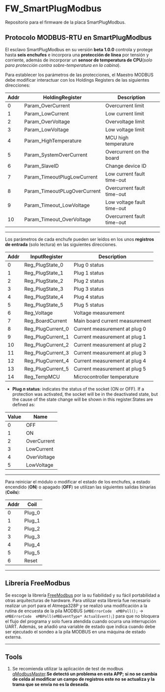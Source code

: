 # FW_SmartPlugModbus

Repositorio para el firmware de la placa SmartPlugModbus.

## Protocolo MODBUS-RTU en SmartPlugModbus

El esclavo SmartPlugModbus en su versión **beta 1.0.0** controla y protege hasta **seis enchufes** e incorpora una **protección de línea** por tensión y corriente, además de incorporar un **sensor de temperatura de CPU**(_solo para protección contra sobre-temperatura en la cabina_).

Para establecer los parámetros de las protecciones, el Maestro MODBUS debe modificar interactuar con los Holdings Registers de las siguientes direcciones:

| Addr | HoldingRegister              | Description                   |
|------|------------------------------|-------------------------------|
| 0    | Param_OverCurrent            | Overcurrent limit             |  
| 1    | Param_LowCurrent             | Low current limit             |
| 2    | Param_OverVoltage            | Overvoltage limit             |
| 3    | Param_LowVoltage             | Low voltage limit             |
| 4    | Param_HighTemperature        | MCU high temperature          |
| 5    | Param_SystemOverCurrent      | Overcurrent on the board      |
| 6    | Param_SlaveID                | Change device ID              |
| 7    | Param_TimeoutPlugLowCurrent  | Low current fault time-out    |
| 8    | Param_TimeoutPLugOverCurrent | Overcurrent fault time-out    |
| 9    | Param_Timeout_LowVoltage     | Low voltage fault time-out    |
| 10   | Param_Timeout_OverVoltage    | Overcurrent fault time-out    |

____

Los parámetros de cada enchufe pueden ser leídos en los unos **registros de entrada** (solo lectura) en las siguientes direcciones.

| Addr | InputRegister      | Description                    |
|------|--------------------|--------------------------------|
| 0    |  Reg_PlugState_0   | Plug 0 status                  |
| 1    |  Reg_PlugState_1   | Plug 1 status                  |
| 2    |  Reg_PlugState_2   | Plug 2 status                  |
| 3    |  Reg_PlugState_3   | Plug 3 status                  |
| 4    |  Reg_PlugState_4   | Plug 4 status                  |
| 5    |  Reg_PlugState_5   | Plug 5 status                  |
| 6    |  Reg_Voltage   | Voltage measurement            |
| 7    |  Reg_BoardCurrent  | Main board current measurement |  
| 8    |  Reg_PlugCurrent_0 | Current measurement at plug 0  |
| 9    |  Reg_PlugCurrent_1 | Current measurement at plug 1  |
| 10   |  Reg_PlugCurrent_2 | Current measurement at plug 2  |
| 11   |  Reg_PlugCurrent_3 | Current measurement at plug 3  |
| 12   |  Reg_PlugCurrent_4 | Current measurement at plug 4  |
| 13   |  Reg_PlugCurrent_5 | Current measurement at plug 5  |
| 14   |  Reg_TempMCU       | Microcontroller temperature    |

* **Plug _n_ status**: indicates the status of the socket (ON or OFF). If a protection was activated, the socket will be in the deactivated state, but the cause of the state change will be shown in this register.States are defined as:

| Value | Name        |
|-------|-------------|
| 0     | OFF         |
| 1     | ON          |
| 2     | OverCurrent |
| 3     | LowCurrent  |
| 4     | OverVoltage |
| 5     | LowVoltage  |
____

Para reiniciar el módulo o modificar el estado de los enchufes, a estado encendido (**ON**) o apagado (**OFF**) se utilizan las siguientes salidas binarias (**Coils**):

| Addr  | Coil   |
|-------|--------|
| 0     | Plug_0 |
| 1     | Plug_1 |
| 2     | Plug_2 |
| 3     | Plug_3 |
| 4     | Plug_4 |
| 5     | Plug_5 |
| 6     | Reset  |
____

## Librería FreeModbus

Se escoge la librería [FreeModbus](https://www.embedded-experts.at/en/freemodbus/api-documentation/) por la su fiabilidad y su fácil portabilidad a otras arquitecturas de hardware. Para utilizar esta librería fue necesario realizar un port para el Atmega328P y se realizó una modificación a la rutina de encuesta de la pila MODBUS (```eMBErrorCode  eMBPoll();``` -> ```eMBErrorCode  eMBPoll(eMBEventType* ActualEvent);```) para que no bloquera el flujo del programa y solo fuera atendida cuando ocurra una interrupción UART. Además, se añadió una variable de estado que indica cuando debe ser ejecutado el sondeo a la pila MODBUS en una máquina de estado externa.
____

## Tools

1. Se recomienda utilizar la aplicación de test de modbus [qModbusMaster](https://github.com/Thuzerland/qModbusMaster).**Se detectó un problema en esta APP; si no se cambia de celda al modificar un campo de registros este no se actualiza y la trama que se envía no es la deseada**.
